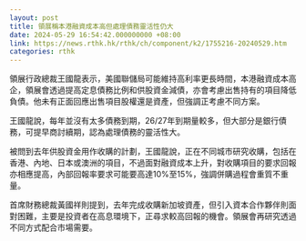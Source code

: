 ```yaml
---
layout: post
title: 領展稱本港融資成本高但處理債務靈活性仍大
date: 2024-05-29 16:54:42.000000000 +08:00
link: https://news.rthk.hk/rthk/ch/component/k2/1755216-20240529.htm
categories: rthk
---
```


領展行政總裁王國龍表示，美國聯儲局可能維持高利率更長時間，本港融資成本高企，領展會透過提高定息債務比例和供股資金減債，亦會考慮出售持有的項目降低負債。他未有正面回應出售項目股權還是資產，但強調正考慮不同方案。

王國龍說，每年並沒有太多債務到期，26/27年到期量較多，但大部分是銀行債務，可提早商討續期，認為處理債務的靈活性大。

被問到去年供股資金用作收購的計劃，王國龍說，正在不同城市研究收購，包括在香港、內地、日本或澳洲的項目，不過面對融資成本上升，對收購項目的要求回報亦相應提高，內部回報率要求可能要高達10%至15%，強調併購過程會重質不重量。

首席財務總裁黃國祥則提到，去年完成收購新加坡資產，但引入資本合作夥伴則面對困難，主要是投資者在高息環境下，正尋求較高回報的機會。領展會再研究透過不同方式配合市場需要。
